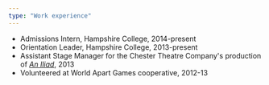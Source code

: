 ```yaml
---
type: "Work experience"
---
```


* Admissions Intern, Hampshire College, 2014-present
* Orientation Leader, Hampshire College, 2013-present
* Assistant Stage Manager for the Chester Theatre Company's production of [_An Iliad_](http://chestertheatre.org/event/an-iliad/), 2013
* Volunteered at World Apart Games cooperative, 2012-13
